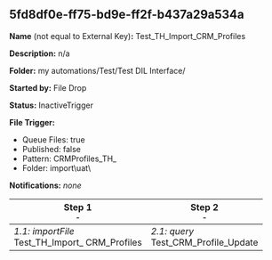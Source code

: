 ## 5fd8df0e-ff75-bd9e-ff2f-b437a29a534a

**Name** (not equal to External Key)**:** Test_TH_Import_CRM_Profiles

**Description:** n/a

**Folder:** my automations/Test/Test DIL Interface/

**Started by:** File Drop

**Status:** InactiveTrigger

**File Trigger:**

* Queue Files: true
* Published: false
* Pattern: CRMProfiles_TH_
* Folder:  import\uat\

**Notifications:** _none_


| Step 1<br>_<small>-</small>_ | Step 2<br>_<small>-</small>_ |
| --- | --- |
| _1.1: importFile_<br>Test_TH_Import_ CRM_Profiles | _2.1: query_<br>Test_CRM_Profile_Update |
